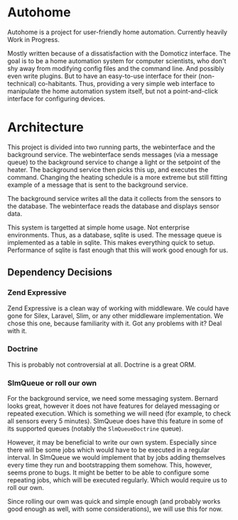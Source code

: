 # Autohome
Autohome is a project for user-friendly home automation. Currently heavily Work
in Progress.

Mostly written because of a dissatisfaction with the Domoticz interface. The
goal is to be a home automation system for computer scientists, who don't shy
away from modifying config files and the command line. And possibly even write
plugins. But to have an easy-to-use interface for their (non-technical)
co-habitants. Thus, providing a very simple web interface to manipulate the home
automation system itself, but not a point-and-click interface for configuring
devices.

# Architecture
This project is divided into two running parts, the webinterface and the
background service. The webinterface sends messages (via a message queue) to the
background service to change a light or the setpoint of the heater. The
background service then picks this up, and executes the command. Changing the
heating schedule is a more extreme but still fitting example of a message that
is sent to the background service.

The background service writes all the data it collects from the sensors to the
database. The webinterface reads the database and displays sensor data.

This system is targetted at simple home usage. Not enterprise environments.
Thus, as a database, sqlite is used. The message queue is implemented as a table
in sqlite. This makes everything quick to setup. Performance of sqlite is fast
enough that this will work good enough for us.

## Dependency Decisions

### Zend Expressive
Zend Expressive is a clean way of working with middleware. We could have gone
for Silex, Laravel, Slim, or any other middleware implementation. We chose this
one, because familiarity with it. Got any problems with it? Deal with it.

### Doctrine
This is probably not controversial at all. Doctrine is a great ORM.

### SlmQueue or roll our own
For the background service, we need some messaging system. Bernard looks great,
however it does not have features for delayed messaging or repeated execution.
Which is something we will need (for example, to check all sensors every 5
minutes). SlmQueue does have this feature in some of its supported queues
(notably the `SlmQueueDoctrine` queue).

However, it may be beneficial to write our own system. Especially since there
will be some jobs which would have to be executed in a regular interval. In
SlmQueue we would implement that by jobs adding themselves every time they run
and bootstrapping them somehow. This, however, seems prone to bugs. It might be
better to be able to configure some repeating jobs, which will be executed
regularly. Which would require us to roll our own.

Since rolling our own was quick and simple enough (and probably works good
enough as well, with some considerations), we will use this for now.
